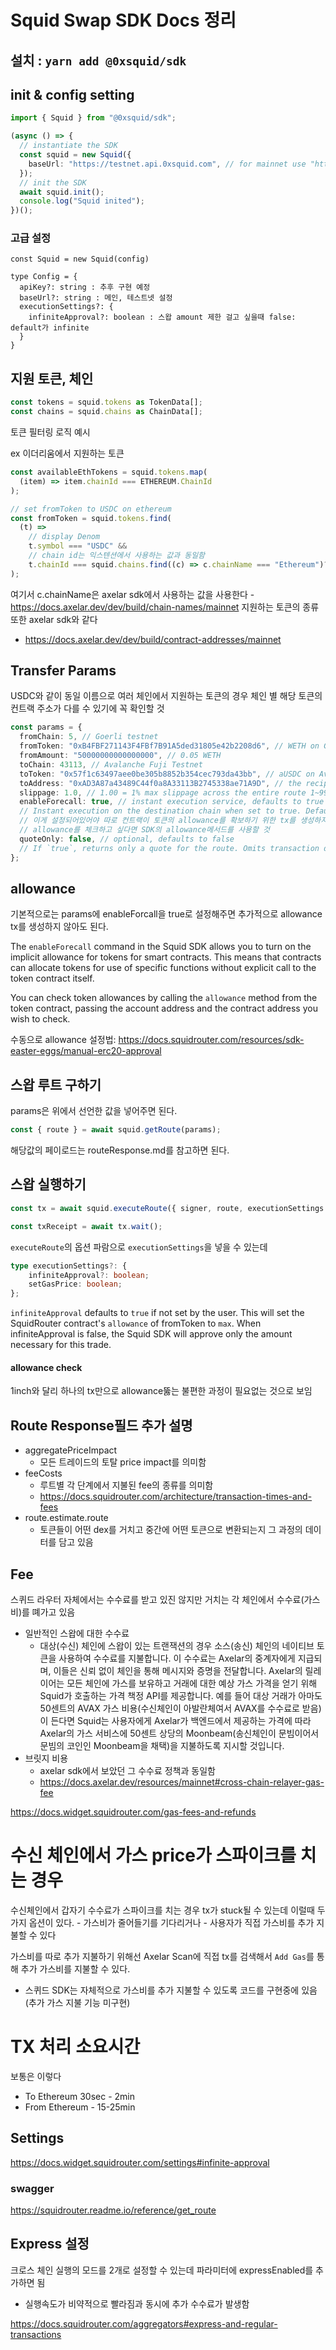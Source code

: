 # Squid Swap SDK Docs 정리

## 설치 : `yarn add @0xsquid/sdk`

## init & config setting

```ts
import { Squid } from "@0xsquid/sdk";

(async () => {
  // instantiate the SDK
  const squid = new Squid({
    baseUrl: "https://testnet.api.0xsquid.com", // for mainnet use "https://api.0xsquid.com"
  });
  // init the SDK
  await squid.init();
  console.log("Squid inited");
})();
```

### 고급 설정

```
const Squid = new Squid(config)

type Config = {
  apiKey?: string : 추후 구현 예정
  baseUrl?: string : 메인, 테스트넷 설정
  executionSettings?: {
    infiniteApproval?: boolean : 스왑 amount 제한 걸고 싶을때 false: default가 infinite
  }
}
```

## 지원 토큰, 체인

```ts
const tokens = squid.tokens as TokenData[];
const chains = squid.chains as ChainData[];
```

토큰 필터링 로직 예시

ex 이더리움에서 지원하는 토큰

```ts
const availableEthTokens = squid.tokens.map(
  (item) => item.chainId === ETHEREUM.ChainId
);
```

```ts
// set fromToken to USDC on ethereum
const fromToken = squid.tokens.find(
  (t) =>
    // display Denom
    t.symbol === "USDC" &&
    // chain id는 익스텐션에서 사용하는 값과 동일함
    t.chainId === squid.chains.find((c) => c.chainName === "Ethereum")?.chainId
);
```

여기서 c.chainName은 axelar sdk에서 사용하는 값을 사용한다 - https://docs.axelar.dev/dev/build/chain-names/mainnet
지원하는 토큰의 종류 또한 axelar sdk와 같다

- https://docs.axelar.dev/dev/build/contract-addresses/mainnet

## Transfer Params

USDC와 같이 동일 이름으로 여러 체인에서 지원하는 토큰의 경우 체인 별 해당 토큰의 컨트랙 주소가 다를 수 있기에 꼭 확인할 것

```ts
const params = {
  fromChain: 5, // Goerli testnet
  fromToken: "0xB4FBF271143F4FBf7B91A5ded31805e42b2208d6", // WETH on Goerli
  fromAmount: "50000000000000000", // 0.05 WETH
  toChain: 43113, // Avalanche Fuji Testnet
  toToken: "0x57f1c63497aee0be305b8852b354cec793da43bb", // aUSDC on Avalanche Fuji Testnet
  toAddress: "0xAD3A87a43489C44f0a8A33113B2745338ae71A9D", // the recipient of the trade
  slippage: 1.0, // 1.00 = 1% max slippage across the entire route 1~99.9까지 설정 가능
  enableForecall: true, // instant execution service, defaults to true
  // Instant execution on the destination chain when set to true. Defaults to true.
  // 이게 설정되어있어야 따로 컨트랙이 토큰의 allowance를 확보하기 위한 tx를 생성하지 않아도 된다
  // allowance를 체크하고 싶다면 SDK의 allowance메서드를 사용할 것
  quoteOnly: false, // optional, defaults to false
  // If `true`, returns only a quote for the route. Omits transaction data needed for execution. Defaults to `false
};
```

## allowance

기본적으로는 params에 enableForcall을 true로 설정해주면 추가적으로 allowance tx를 생성하지 않아도 된다.

The `enableForecall` command in the Squid SDK allows you to turn on the implicit allowance for tokens for smart contracts. This means that contracts can allocate tokens for use of specific functions without explicit call to the token contract itself.

You can check token allowances by calling the `allowance` method from the token contract, passing the account address and the contract address you wish to check.

수동으로 allowance 설정법: https://docs.squidrouter.com/resources/sdk-easter-eggs/manual-erc20-approval

## 스왑 루트 구하기

params은 위에서 선언한 값을 넣어주면 된다.

```ts
const { route } = await squid.getRoute(params);
```

해당값의 페이로드는 routeResponse.md를 참고하면 된다.

## 스왑 실행하기

```ts
const tx = await squid.executeRoute({ signer, route, executionSettings });

const txReceipt = await tx.wait();
```

`executeRoute`의 옵션 파람으로 `executionSettings`을 넣을 수 있는데

```ts
type executionSettings?: {
    infiniteApproval?: boolean;
    setGasPrice: boolean;
};
```

`infiniteApproval` defaults to `true` if not set by the user. This will set the SquidRouter contract's `allowance` of fromToken to `max`.
When infiniteApproval is false, the Squid SDK will approve only the amount necessary for this trade.

#### allowance check

1inch와 달리 하나의 tx만으로 allowance뚫는 불편한 과정이 필요없는 것으로 보임

## Route Response필드 추가 설명

- aggregatePriceImpact
  - 모든 트레이드의 토탈 price impact를 의미함
- feeCosts
  - 루트별 각 단계에서 지불된 fee의 종류를 의미함
  - https://docs.squidrouter.com/architecture/transaction-times-and-fees
- route.estimate.route
  - 토큰들이 어떤 dex를 거치고 중간에 어떤 토큰으로 변환되는지 그 과정의 데이터를 담고 있음

## Fee

스퀴드 라우터 자체에서는 수수료를 받고 있진 않지만 거치는 각 체인에서 수수료(가스비)를 뗴가고 있음

- 일반적인 스왑에 대한 수수료
  - 대상(수신) 체인에 스왑이 있는 트랜잭션의 경우 소스(송신) 체인의 네이티브 토큰을 사용하여 수수료를 지불합니다. 이 수수료는 Axelar의 중계자에게 지급되며, 이들은 신뢰 없이 체인을 통해 메시지와 증명을 전달합니다. Axelar의 릴레이어는 모든 체인에 가스를 보유하고 거래에 대한 예상 가스 가격을 얻기 위해 Squid가 호출하는 가격 책정 API를 제공합니다. 예를 들어 대상 거래가 아마도 50센트의 AVAX 가스 비용(수신체인이 아발란체여서 AVAX를 수수료로 받음)이 든다면 Squid는 사용자에게 Axelar가 백엔드에서 제공하는 가격에 따라 Axelar의 가스 서비스에 50센트 상당의 Moonbeam(송신체인이 문빔이어서 문빔의 코인인 Moonbeam을 채택)을 지불하도록 지시할 것입니다.
- 브릿지 비용
  - axelar sdk에서 보았던 그 수수료 정책과 동일함
  - https://docs.axelar.dev/resources/mainnet#cross-chain-relayer-gas-fee

https://docs.widget.squidrouter.com/gas-fees-and-refunds

# 수신 체인에서 가스 price가 스파이크를 치는 경우

수신체인에서 갑자기 수수료가 스파이크를 치는 경우 tx가 stuck될 수 있는데
이럴때 두가지 옵션이 있다. - 가스비가 줄어들기를 기다리거나 - 사용자가 직접 가스비를 추가 지불할 수 있다

가스비를 따로 추가 지불하기 위해선 Axelar Scan에 직접 tx를 검색해서 `Add Gas`를 통해 추가 가스비를 지불할 수 있다.

- 스퀴드 SDK는 자체적으로 가스비를 추가 지불할 수 있도록 코드를 구현중에 있음(추가 가스 지불 기능 미구현)

# TX 처리 소요시간

보통은 이렇다

- To Ethereum 30sec - 2min
- From Ethereum - 15-25min

## Settings

https://docs.widget.squidrouter.com/settings#infinite-approval

### swagger

https://squidrouter.readme.io/reference/get_route

## Express 설정

크로스 체인 실행의 모드를 2개로 설정할 수 있는데 파라미터에 expressEnabled를 추가하면 됨

- 실행속도가 비약적으로 빨라짐과 동시에 추가 수수료가 발생함

https://docs.squidrouter.com/aggregators#express-and-regular-transactions
